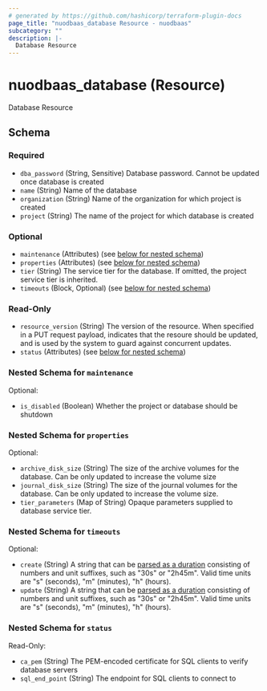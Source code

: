 ```yaml
---
# generated by https://github.com/hashicorp/terraform-plugin-docs
page_title: "nuodbaas_database Resource - nuodbaas"
subcategory: ""
description: |-
  Database Resource
---
```


# nuodbaas_database (Resource)

Database Resource



<!-- schema generated by tfplugindocs -->
## Schema

### Required

- `dba_password` (String, Sensitive) Database password. Cannot be updated once database is created
- `name` (String) Name of the database
- `organization` (String) Name of the organization for which project is created
- `project` (String) The name of the project for which database is created

### Optional

- `maintenance` (Attributes) (see [below for nested schema](#nestedatt--maintenance))
- `properties` (Attributes) (see [below for nested schema](#nestedatt--properties))
- `tier` (String) The service tier for the database. If omitted, the project service tier is inherited.
- `timeouts` (Block, Optional) (see [below for nested schema](#nestedblock--timeouts))

### Read-Only

- `resource_version` (String) The version of the resource. When specified in a PUT request payload, indicates that the resoure should be updated, and is used by the system to guard against concurrent updates.
- `status` (Attributes) (see [below for nested schema](#nestedatt--status))

<a id="nestedatt--maintenance"></a>
### Nested Schema for `maintenance`

Optional:

- `is_disabled` (Boolean) Whether the project or database should be shutdown


<a id="nestedatt--properties"></a>
### Nested Schema for `properties`

Optional:

- `archive_disk_size` (String) The size of the archive volumes for the database. Can be only updated to increase the volume size
- `journal_disk_size` (String) The size of the journal volumes for the database. Can be only updated to increase the volume size.
- `tier_parameters` (Map of String) Opaque parameters supplied to database service tier.


<a id="nestedblock--timeouts"></a>
### Nested Schema for `timeouts`

Optional:

- `create` (String) A string that can be [parsed as a duration](https://pkg.go.dev/time#ParseDuration) consisting of numbers and unit suffixes, such as "30s" or "2h45m". Valid time units are "s" (seconds), "m" (minutes), "h" (hours).
- `update` (String) A string that can be [parsed as a duration](https://pkg.go.dev/time#ParseDuration) consisting of numbers and unit suffixes, such as "30s" or "2h45m". Valid time units are "s" (seconds), "m" (minutes), "h" (hours).


<a id="nestedatt--status"></a>
### Nested Schema for `status`

Read-Only:

- `ca_pem` (String) The PEM-encoded certificate for SQL clients to verify database servers
- `sql_end_point` (String) The endpoint for SQL clients to connect to
